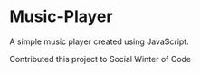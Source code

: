 # Music-Player

A simple music player created using JavaScript.

Contributed this project to Social Winter of Code
